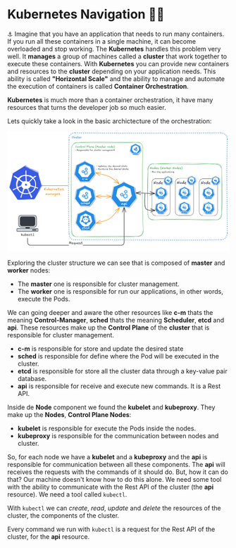 # Kubernetes Navigation 🌊🚢 

⚓ Imagine that you have an application that needs to run many containers. If you run all these containers in a single machine, it can become overloaded and stop working. The **Kubernetes** handles this problem very well. It **manages** a group of machines called a **cluster** that work together to execute these containers. With **Kubernetes** you can provide new containers and resources to the **cluster** depending on your application needs. This ability is called **"Horizontal Scale"** and the ability to manage and automate the execution of containers is called **Container Orchestration**. 

**Kubernetes** is much more than a container orchestration, it have many resources that turns the developer job so much easier. 

Lets quickly take a look in the basic archictecture of the orchestration:

![Kubernetes Basic Architecture](Kubernetes-Basic-Architecture.png)

Exploring the cluster structure we can see that is composed of **master** and **worker** nodes:
* The **master** one is responsible for cluster management.
* The **worker** one is responsible for run our applications, in other words, execute the Pods.

We can going deeper and aware the other resources like **c-m** thats the meaning **Control-Manager**, **sched** thats the meaning **Scheduler**, **etcd** and **api**. These resources make up the **Control Plane** of the **cluster** that is responsible for cluster management.

* **c-m** is responsible for store and update the desired state
* **sched** is responsible for define where the Pod will be executed in the cluster.
* **etcd** is responsible for store all the cluster data through a key-value pair database.
* **api** is responsible for receive and execute new commands. It is a Rest API.

Inside de **Node** component we found the **kubelet** and **kubeproxy**. They make up the **Nodes**, **Control Plane Nodes**:

* **kubelet** is responsible for execute the Pods inside the nodes.
* **kubeproxy** is responsible for the communication between nodes and cluster.

So, for each node we have a **kubelet** and a **kubeproxy** and the **api** is responsible for communication between all these components. The **api** will receives the requests with the commands of it should do. But, how it can do that? Our machine doesn't know how to do this alone. We need some tool with the ability to communicate with the Rest API of the cluster (the **api** resource). We need a tool called `kubectl`.

With `kubectl` we can *create*, *read*, *update* and *delete* the resources of the cluster, the components of the cluster.

Every command we run with `kubectl` is a request for the Rest API of the cluster, for the **api** resource.
